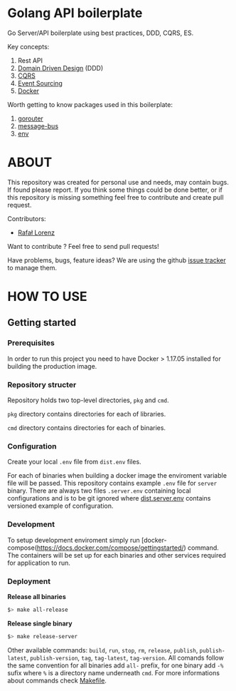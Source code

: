 Golang API boilerplate
================

Go Server/API boilerplate using best practices, DDD, CQRS, ES.

Key concepts:
1. Rest API
2. [Domain Driven Design](https://en.wikipedia.org/wiki/Domain-driven_design)  (DDD)
3. [CQRS](https://martinfowler.com/bliki/CQRS.html)
4. [Event Sourcing](https://martinfowler.com/eaaDev/EventSourcing.html)
5. [Docker](https://www.docker.com/what-docker)

Worth getting to know packages used in this boilerplate:
1. [gorouter](https://github.com/vardius/gorouter)
2. [message-bus](https://github.com/vardius/message-bus)
3. [env](https://github.com/caarlos0/env)

ABOUT
==================================================
This repository was created for personal use and needs, may contain bugs. If found please report. If you think some things could be done better, or if this repository is missing something feel free to contribute and create pull request.

Contributors:

* [Rafał Lorenz](http://rafallorenz.com)

Want to contribute ? Feel free to send pull requests!

Have problems, bugs, feature ideas?
We are using the github [issue tracker](https://github.com/vardius/go-api-boilerplate/issues) to manage them.

HOW TO USE
==================================================

## Getting started
### Prerequisites
In order to run this project you need to have Docker > 1.17.05 installed for building the production image.

### Repository structer
Repository holds two top-level directories, `pkg` and `cmd`.

`pkg` directory contains directories for each of libraries.

`cmd` directory contains directories for each of binaries.

### Configuration
Create your local `.env` file from `dist.env` files.

For each of binaries when building a docker image the enviroment variable file will be passed. This repository contains example `.env` file for `server` binary. There are always two files `.server.env` containing local configurations and is to be git ignored where [dist.server.env](dist.server.env) contains versioned example of configuration.

### Development
To setup development enviroment simply run [docker-compose(https://docs.docker.com/compose/gettingstarted/) command. The containers will be set up for each binaries and other services required for application to run.

### Deployment
**Release all binaries**
```sh
$> make all-release
```
**Release single binary**
```sh
$> make release-server
```
Other available commands: `build`, `run`, `stop`, `rm`, `release`, `publish`, `publish-latest`, `publish-version`, `tag`, `tag-latest`, `tag-version`. All comands follow the same convention for all binaries add `all-` prefix, for one binary add `-%` sufix where `%` is a directory name underneath `cmd`. For more informations about commands check [Makefile](Makefile).
